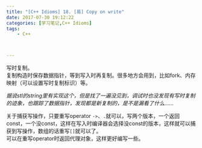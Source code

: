 ```yaml
---
title: "[C++ Idioms] 18. [易] Copy on write"
date: 2017-07-30 19:12:22
categories: [学习笔记,C++ Idioms]
tags:
    - C++



---
```

写时复制。<!--more-->  
复制构造时保存数据指针，等到写入时再复制。很多地方会用到，比如fork、内存映射（可以设置写时复制标识）等。  

_据说stl的string里有实现这个，但是找了一遍没见到，调试时也没发现有写时复制的迹象，也跟踪了数据指针，发现都是新复制的，是不是漏看了什么……_  

关于捕获写操作，只要重写operator `->`、`.`就可以，写两个版本，一个返回const，一个没const，这样在写入时编译器会选择没const的版本，这样就可以捕获到写操作，数组的话重写`[]`就可以了。  
可以在重写operator时返回代理对象，这样更好编写一些。  